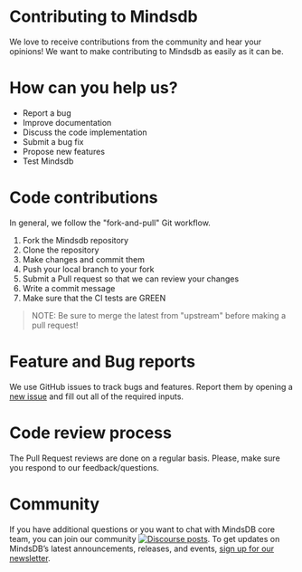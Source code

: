 # Contributing to Mindsdb

We love to receive contributions from the community and hear your opinions! We want to make contributing to Mindsdb as easily as it can be.

# How can you help us?

* Report a bug
* Improve documentation
* Discuss the code implementation
* Submit a bug fix
* Propose new features
* Test Mindsdb

# Code contributions
In general, we follow the "fork-and-pull" Git workflow.

1. Fork the Mindsdb repository
2. Clone the repository
3. Make changes and commit them
4. Push your local branch to your fork
5. Submit a Pull request so that we can review your changes
6. Write a commit message
7. Make sure that the CI tests are GREEN

>NOTE: Be sure to merge the latest from "upstream" before making a pull request!

# Feature and Bug reports
We use GitHub issues to track bugs and features. Report them by opening a [new issue](https://github.com/mindsdb/mindsdb/issues/new/choose) and fill out all of the required inputs.

# Code review process
The Pull Request reviews are done on a regular basis. 
Please, make sure you respond to our feedback/questions.

# Community
If you have additional questions or you want to chat with MindsDB core team, you can join our community [![Discourse posts](https://img.shields.io/discourse/posts?server=https%3A%2F%2Fcommunity.mindsdb.com%2F)](https://community.mindsdb.com/). To get updates on MindsDB’s latest announcements, releases, and events, [sign up for our newsletter](https://mindsdb.us20.list-manage.com/subscribe/post?u=5174706490c4f461e54869879&amp;id=242786942a).
